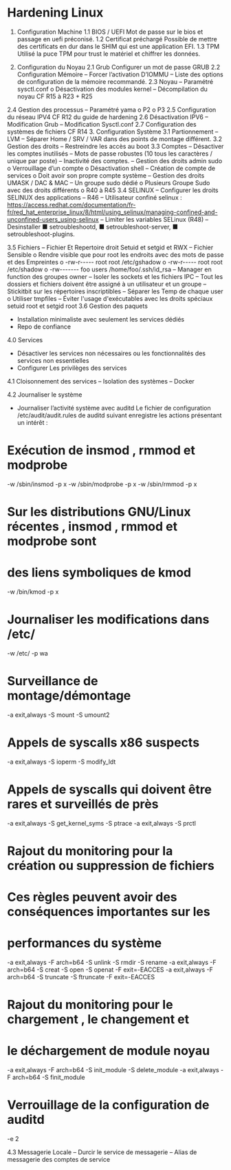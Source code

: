 # Hardening Linux
1.	Configuration Machine
1.1 BIOS / UEFI
Mot de passe sur le bios et passage en uefi préconisé.
1.2 Certificat préchargé
Possible de mettre des certificats en dur dans le SHIM qui est une application EFI.
1.3 TPM
Utilisé la puce TPM pour trust le matériel et chiffrer les données.

2.	Configuration du Noyau
2.1 Grub
Configurer un mot de passe GRUB
2.2 Configuration Mémoire
–	Forcer l’activation D’IOMMU
–	Liste des options de configuration de la mémoire recommandé.
2.3 Noyau
–	Paramétré sysctl.conf
o	Désactivation des modules kernel
–	Décompilation du noyau CF R15 à R23 + R25

2.4 Gestion des processus
–	Paramétré yama
o	P2
o	P3
2.5 Configuration du réseau IPV4
CF R12 du guide de hardening
2.6 Désactivation IPV6
–	Modification Grub
–	Modification Sysctl.conf
2.7 Configuration des systèmes de fichiers
CF R14
3.	Configuration Système
3.1 Partionnement
–	LVM
–	Séparer Home / SRV / VAR dans des points de montage différent.
3.2 Gestion des droits
–	Restreindre les accès au boot
3.3 Comptes
–	Désactiver les comptes inutilisés
–	Mots de passe robustes (10 tous les caractères / unique par poste)
–	Inactivité des comptes.
–	Gestion des droits admin sudo
o	Verrouillage d’un compte
o	Désactivation shell
–	Création de compte de services
o	Doit avoir son propre compte système
–	Gestion des droits UMASK / DAC & MAC
–	Un groupe sudo dédié
o	Plusieurs Groupe Sudo avec des droits différents
o	R40 à R45
3.4 SELINUX
–	Configurer les droits SELINUX des applications
–	R46
–	Utilisateur confiné selinux : https://access.redhat.com/documentation/fr-fr/red_hat_enterprise_linux/8/html/using_selinux/managing-confined-and-unconfined-users_using-selinux
–	Limiter les variables SELinux (R48)
–	Desinstaller ■ setroubleshootd, ■ setroubleshoot-server, ■ setroubleshoot-plugins.

3.5 Fichiers
–	Fichier Et Repertoire droit Setuid et setgid et RWX
–	Fichier Sensible
o	Rendre visible que pour root les endroits avec des mots de passe et des Empreintes
o	-rw-r----- root root /etc/gshadow 
o	-rw-r----- root root /etc/shadow 
o	-rw------- foo users /home/foo/.ssh/id_rsa
–	Manager en function des groupes owner
–	Isoler les sockets et les fichiers IPC
–	Tout les dossiers et fichiers doivent être assigné à un utilisateur et un groupe
–	Stickitbit sur les répertoires inscriptibles
–	Séparer les Temp de chaque user
o	Utiliser tmpfiles
–	Éviter l'usage d'exécutables avec les droits spéciaux setuid root et setgid root
3.6 Gestion des paquets
- Installation minimaliste avec seulement les services dédiés
- Repo de confiance

4.0 Services
- Désactiver les services non nécessaires ou les fonctionnalités des services non essentielles
- Configurer Les privilèges des services

4.1 Cloisonnement des services
–	Isolation des systèmes
–	Docker

4.2 Journaliser le système
- Journaliser l’activité système avec auditd
Le fichier de configuration /etc/audit/audit.rules de auditd suivant enregistre
les actions présentant un intérêt :
# Exécution de insmod , rmmod et modprobe
-w /sbin/insmod -p x
-w /sbin/modprobe -p x
-w /sbin/rmmod -p x
# Sur les distributions GNU/Linux récentes , insmod , rmmod et modprobe sont
# des liens symboliques de kmod
-w /bin/kmod -p x
# Journaliser les modifications dans /etc/
-w /etc/ -p wa
# Surveillance de montage/démontage
-a exit,always -S mount -S umount2
# Appels de syscalls x86 suspects
-a exit,always -S ioperm -S modify_ldt
# Appels de syscalls qui doivent être rares et surveillés de près
-a exit,always -S get_kernel_syms -S ptrace
-a exit,always -S prctl
# Rajout du monitoring pour la création ou suppression de fichiers
# Ces règles peuvent avoir des conséquences importantes sur les
# performances du système
-a exit,always -F arch=b64 -S unlink -S rmdir -S rename
-a exit,always -F arch=b64 -S creat -S open -S openat -F exit=-EACCES
-a exit,always -F arch=b64 -S truncate -S ftruncate -F exit=-EACCES
# Rajout du monitoring pour le chargement , le changement et
# le déchargement de module noyau
-a exit,always -F arch=b64 -S init_module -S delete_module
-a exit,always -F arch=b64 -S finit_module
# Verrouillage de la configuration de auditd
-e 2

4.3 Messagerie Locale
–	Durcir le service de messagerie
–	Alias de messagerie des comptes de service
